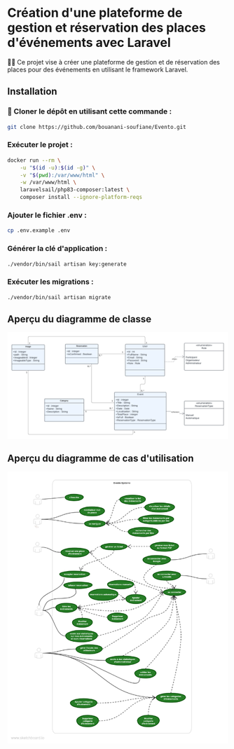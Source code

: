 # Création d'une plateforme de gestion et réservation des places d'événements avec Laravel

🧑‍💻 Ce projet vise à créer une plateforme de gestion et de réservation des places pour des événements en utilisant le framework Laravel.

## Installation

### 🔗 Cloner le dépôt en utilisant cette commande :

```bash
git clone https://github.com/bouanani-soufiane/Evento.git
```
### Exécuter le projet :

```bash
docker run --rm \
    -u "$(id -u):$(id -g)" \
    -v "$(pwd):/var/www/html" \
    -w /var/www/html \
    laravelsail/php83-composer:latest \
    composer install --ignore-platform-reqs
```
### Ajouter le fichier .env :

```bash
cp .env.example .env
```
### Générer la clé d'application :

```bash
./vendor/bin/sail artisan key:generate
```
### Exécuter les migrations :

```bash
./vendor/bin/sail artisan migrate
```
## Aperçu du diagramme de classe
![DiscoverWorld Preview](/public/uml/UML_class.png)
## Aperçu du diagramme de cas d'utilisation
![DiscoverWorld Preview](/public/uml/Use_Case.png)

